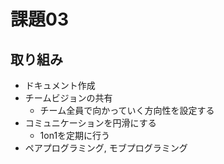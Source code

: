# 課題03

## 取り組み

- ドキュメント作成
- チームビジョンの共有
  - チーム全員で向かっていく方向性を設定する
- コミュニケーションを円滑にする
  - 1on1を定期に行う
- ペアプログラミング, モブプログラミング
